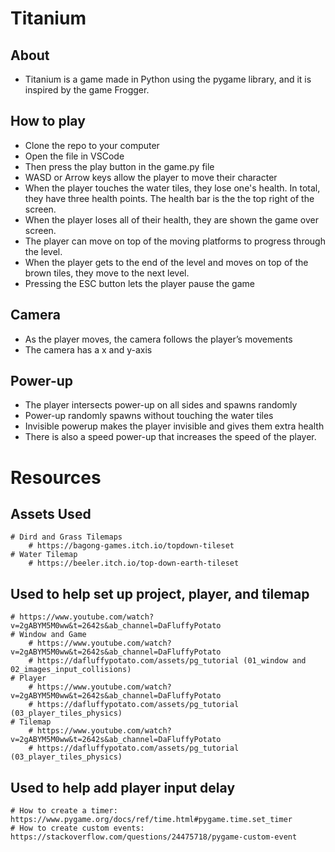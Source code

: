 # Titanium

## About 
*  Titanium is a game made in Python using the pygame library, and it is inspired by the game Frogger.

## How to play 
- Clone the repo to your computer 
- Open the file in VSCode
- Then press the play button in the game.py file
- WASD or Arrow keys allow the player to move their character
- When the player touches the water tiles, they lose one's health. In total, they have three health points. The health bar is the the top right of the screen.
- When the player loses all of their health, they are shown the game over screen.
- The player can move on top of the moving platforms to progress through the level.
- When the player gets to the end of the level and moves on top of the brown tiles, they move to the next level.
- Pressing the ESC button lets the player pause the game

## Camera 
- As the player moves, the camera follows the player’s movements
- The camera has a x and y-axis

## Power-up
- The player intersects power-up on all sides and spawns randomly
- Power-up randomly spawns without touching the water tiles
- Invisible powerup makes the player invisible and gives them extra health 
- There is also a speed power-up that increases the speed of the player. 


# Resources

## Assets Used
    # Dird and Grass Tilemaps
        # https://bagong-games.itch.io/topdown-tileset
    # Water Tilemap
        # https://beeler.itch.io/top-down-earth-tileset

## Used to help set up project, player, and tilemap
    # https://www.youtube.com/watch?v=2gABYM5M0ww&t=2642s&ab_channel=DaFluffyPotato
    # Window and Game
        # https://www.youtube.com/watch?v=2gABYM5M0ww&t=2642s&ab_channel=DaFluffyPotato
        # https://dafluffypotato.com/assets/pg_tutorial (01_window and 02_images_input_collisions)
    # Player
        # https://www.youtube.com/watch?v=2gABYM5M0ww&t=2642s&ab_channel=DaFluffyPotato
        # https://dafluffypotato.com/assets/pg_tutorial (03_player_tiles_physics)
    # Tilemap
        # https://www.youtube.com/watch?v=2gABYM5M0ww&t=2642s&ab_channel=DaFluffyPotato
        # https://dafluffypotato.com/assets/pg_tutorial (03_player_tiles_physics)

## Used to help add player input delay
    # How to create a timer: https://www.pygame.org/docs/ref/time.html#pygame.time.set_timer
    # How to create custom events: https://stackoverflow.com/questions/24475718/pygame-custom-event
